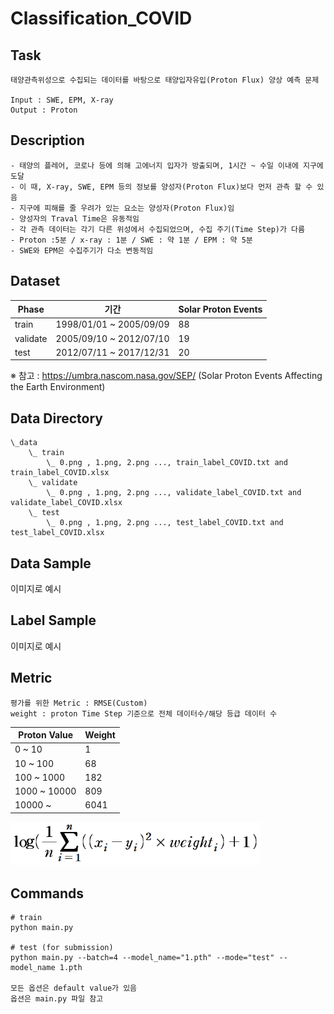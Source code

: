# Classification_COVID

## Task
```
태양관측위성으로 수집되는 데이터를 바탕으로 태양입자유입(Proton Flux) 양상 예측 문제

Input : SWE, EPM, X-ray 
Output : Proton
```
## Description
```
- 태양의 플레어, 코로나 등에 의해 고에너지 입자가 방출되며, 1시간 ~ 수일 이내에 지구에 도달
- 이 때, X-ray, SWE, EPM 등의 정보를 양성자(Proton Flux)보다 먼저 관측 할 수 있음
- 지구에 피해를 줄 우려가 있는 요소는 양성자(Proton Flux)임
- 양성자의 Traval Time은 유동적임 
- 각 관측 데이터는 각기 다른 위성에서 수집되었으며, 수집 주기(Time Step)가 다름
- Proton :5분 / x-ray : 1분 / SWE : 약 1분 / EPM : 약 5분 
- SWE와 EPM은 수집주기가 다소 변동적임
```


## Dataset
| Phase | 기간 | Solar Proton Events |
| - | - | - |
| train | 1998/01/01 ~ 2005/09/09 | 88 |
| validate | 2005/09/10 ~ 2012/07/10 | 19 |
| test | 2012/07/11 ~ 2017/12/31 | 20 |

※ 참고 : https://umbra.nascom.nasa.gov/SEP/ (Solar Proton Events Affecting the Earth Environment)


## Data Directory
```
\_data
    \_ train
        \_ 0.png , 1.png, 2.png ..., train_label_COVID.txt and train_label_COVID.xlsx
    \_ validate
        \_ 0.png , 1.png, 2.png ..., validate_label_COVID.txt and validate_label_COVID.xlsx
    \_ test
        \_ 0.png , 1.png, 2.png ..., test_label_COVID.txt and test_label_COVID.xlsx        

```

## Data Sample

이미지로 예시

## Label Sample


이미지로 예시


## Metric
```
평가를 위한 Metric : RMSE(Custom)
weight : proton Time Step 기준으로 전체 데이터수/해당 등급 데이터 수
```
| Proton Value | Weight |
| - | - |
| 0 ~ 10 | 1 | 
| 10 ~ 100 | 68 |
| 100 ~ 1000 | 182 |
| 1000 ~ 10000 | 809 |
| 10000 ~ | 6041 |

<img width=400 src="RMSE(Custom).PNG"/>

## Commands
```
# train
python main.py 

# test (for submission)
python main.py --batch=4 --model_name="1.pth" --mode="test" --model_name 1.pth

모든 옵션은 default value가 있음
옵션은 main.py 파일 참고
```

